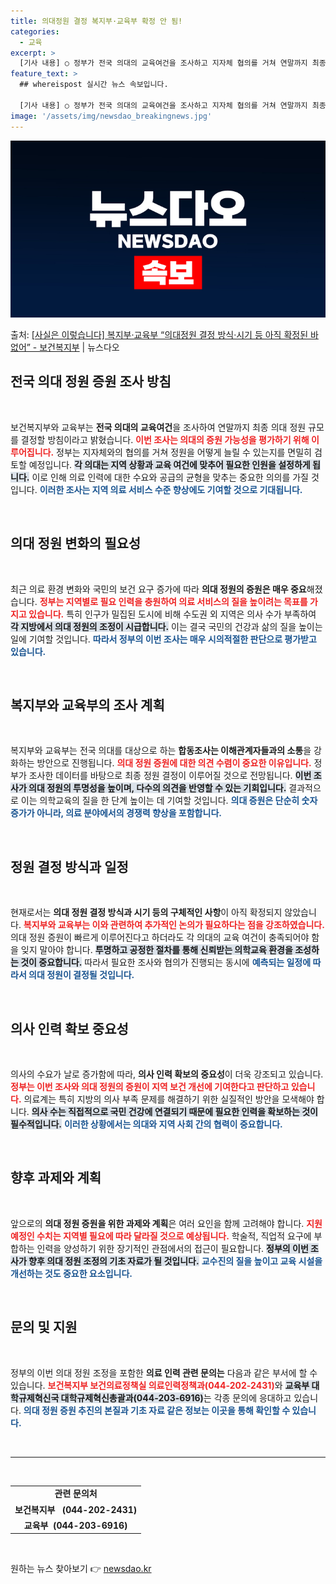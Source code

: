 ```yaml
---
title: 의대정원 결정 복지부·교육부 확정 안 됨!
categories:
  - 교육
excerpt: >
  [기사 내용] ○ 정부가 전국 의대의 교육여건을 조사하고 지자체 협의를 거쳐 연말까지 최종 의대정원 규모를 …
feature_text: >
  ## whereispost 실시간 뉴스 속보입니다.

  [기사 내용] ○ 정부가 전국 의대의 교육여건을 조사하고 지자체 협의를 거쳐 연말까지 최종 의대정원 규모를 …
image: '/assets/img/newsdao_breakingnews.jpg'
---
```


![뉴스다오 속보](/assets/img/newsdao_breakingnews.jpg)

<p>출처: <a href="https://newsdao.kr/2277" rel="dofollow">[사실은 이렇습니다] 복지부·교육부 “의대정원 결정 방식·시기 등 아직 확정된 바 없어” - 보건복지부</a> | 뉴스다오</p>

<h2 data-ke-size="size26">전국 의대 정원 증원 조사 방침</h2>

<p data-ke-size="size16">&nbsp;</p>

보건복지부와 교육부는 **전국 의대의 교육여건**을 조사하여 연말까지 최종 의대 정원 규모를 결정할 방침이라고 밝혔습니다. <b><span style="color: #ee2323;">이번 조사는 의대의 증원 가능성을 평가하기 위해 이루어집니다.</span></b> 정부는 지자체와의 협의를 거쳐 정원을 어떻게 늘릴 수 있는지를 면밀히 검토할 예정입니다. <b><span style="background-color: #21538527;">각 의대는 지역 상황과 교육 여건에 맞추어 필요한 인원을 설정하게 됩니다.</span></b> 이로 인해 의료 인력에 대한 수요와 공급의 균형을 맞추는 중요한 의의를 가질 것입니다. <b><span style="color: #1a5490;">이러한 조사는 지역 의료 서비스 수준 향상에도 기여할 것으로 기대됩니다.</span></b>

<p data-ke-size="size16">&nbsp;</p>

<h2 data-ke-size="size26">의대 정원 변화의 필요성</h2>

<p data-ke-size="size16">&nbsp;</p>

최근 의료 환경 변화와 국민의 보건 요구 증가에 따라 **의대 정원의 증원은 매우 중요**해졌습니다. <b><span style="color: #ee2323;">정부는 지역별로 필요 인력을 충원하여 의료 서비스의 질을 높이려는 목표를 가지고 있습니다.</span></b> 특히 인구가 밀집된 도시에 비해 수도권 외 지역은 의사 수가 부족하여 <b><span style="background-color: #21538527;">각 지방에서 의대 정원의 조정이 시급합니다.</span></b> 이는 결국 국민의 건강과 삶의 질을 높이는 일에 기여할 것입니다. <b><span style="color: #1a5490;">따라서 정부의 이번 조사는 매우 시의적절한 판단으로 평가받고 있습니다.</span></b>

<p data-ke-size="size16">&nbsp;</p>

<h2 data-ke-size="size26">복지부와 교육부의 조사 계획</h2>

<p data-ke-size="size16">&nbsp;</p>

복지부와 교육부는 전국 의대를 대상으로 하는 **합동조사는 이해관계자들과의 소통**을 강화하는 방안으로 진행됩니다. <b><span style="color: #ee2323;">의대 정원 증원에 대한 의견 수렴이 중요한 이유입니다.</span></b> 정부가 조사한 데이터를 바탕으로 최종 정원 결정이 이루어질 것으로 전망됩니다. <b><span style="background-color: #21538527;">이번 조사가 의대 정원의 투명성을 높이며, 다수의 의견을 반영할 수 있는 기회입니다.</span></b> 결과적으로 이는 의학교육의 질을 한 단계 높이는 데 기여할 것입니다. <b><span style="color: #1a5490;">의대 증원은 단순히 숫자 증가가 아니라, 의료 분야에서의 경쟁력 향상을 포함합니다.</span></b>

<p data-ke-size="size16">&nbsp;</p>

<h2 data-ke-size="size26">정원 결정 방식과 일정</h2>

<p data-ke-size="size16">&nbsp;</p>

현재로서는 **의대 정원 결정 방식과 시기 등의 구체적인 사항**이 아직 확정되지 않았습니다. <b><span style="color: #ee2323;">복지부와 교육부는 이와 관련하여 추가적인 논의가 필요하다는 점을 강조하였습니다.</span></b> 의대 정원 증원이 빠르게 이루어진다고 하더라도 각 의대의 교육 여건이 충족되어야 함을 잊지 말아야 합니다. <b><span style="background-color: #21538527;">투명하고 공정한 절차를 통해 신뢰받는 의학교육 환경을 조성하는 것이 중요합니다.</span></b> 따라서 필요한 조사와 협의가 진행되는 동시에 <b><span style="color: #1a5490;">예측되는 일정에 따라서 의대 정원이 결정될 것입니다.</span></b>

<p data-ke-size="size16">&nbsp;</p>

<h2 data-ke-size="size26">의사 인력 확보 중요성</h2>

<p data-ke-size="size16">&nbsp;</p>

의사의 수요가 날로 증가함에 따라, **의사 인력 확보의 중요성**이 더욱 강조되고 있습니다. <b><span style="color: #ee2323;">정부는 이번 조사와 의대 정원의 증원이 지역 보건 개선에 기여한다고 판단하고 있습니다.</span></b> 의료계는 특히 지방의 의사 부족 문제를 해결하기 위한 실질적인 방안을 모색해야 합니다. <b><span style="background-color: #21538527;">의사 수는 직접적으로 국민 건강에 연결되기 때문에 필요한 인력을 확보하는 것이 필수적입니다.</span></b> <b><span style="color: #1a5490;">이러한 상황에서는 의대와 지역 사회 간의 협력이 중요합니다.</span></b>

<p data-ke-size="size16">&nbsp;</p>

<h2 data-ke-size="size26">향후 과제와 계획</h2>

<p data-ke-size="size16">&nbsp;</p>

앞으로의 **의대 정원 증원을 위한 과제와 계획**은 여러 요인을 함께 고려해야 합니다. <b><span style="color: #ee2323;">지원 예정인 수치는 지역별 필요에 따라 달라질 것으로 예상됩니다.</span></b> 학술적, 직업적 요구에 부합하는 인력을 양성하기 위한 장기적인 관점에서의 접근이 필요합니다. <b><span style="background-color: #21538527;">정부의 이번 조사가 향후 의대 정원 조정의 기초 자료가 될 것입니다.</span></b> <b><span style="color: #1a5490;">교수진의 질을 높이고 교육 시설을 개선하는 것도 중요한 요소입니다.</span></b>

<p data-ke-size="size16">&nbsp;</p>

<h2 data-ke-size="size26">문의 및 지원</h2>

<p data-ke-size="size16">&nbsp;</p>

정부의 이번 의대 정원 조정을 포함한 **의료 인력 관련 문의는** 다음과 같은 부서에 할 수 있습니다. <b><span style="color: #ee2323;">보건복지부 보건의료정책실 의료인력정책과(044-202-2431)</span></b>와 <b><span style="background-color: #21538527;">교육부 대학규제혁신국 대학규제혁신총괄과(044-203-6916)</span></b>는 각종 문의에 응대하고 있습니다. <b><span style="color: #1a5490;">의대 정원 증원 추진의 본질과 기초 자료 같은 정보는 이곳을 통해 확인할 수 있습니다.</span></b>

<p data-ke-size="size16">&nbsp;</p>

<hr />

<p data-ke-size="size16">&nbsp;</p>

<table style="width: 100%;">
    <tbody>
        <tr>
            <td style="text-align: center; height: 17px;"><b>관련 문의처</b></td>
        </tr>
        <tr>
            <td style="text-align: center; height: 17px;"><b>보건복지부&nbsp; &nbsp;(044-202-2431)</b></td>
        </tr>
        <tr>
            <td style="text-align: center; height: 17px;"><b>교육부&nbsp;&nbsp;(044-203-6916)</b></td>
        </tr>
    </tbody>
</table>

<p data-ke-size="size16">&nbsp;</p> 

원하는 뉴스 찾아보기 👉 <a href="https://newsdao.kr" rel="dofollow">newsdao.kr</a>



